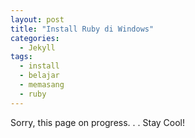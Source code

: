 ```yaml
---
layout: post
title: "Install Ruby di Windows"
categories:
  - Jekyll
tags:
  - install
  - belajar
  - memasang
  - ruby
---
```


Sorry, this page on progress. . .
Stay Cool!